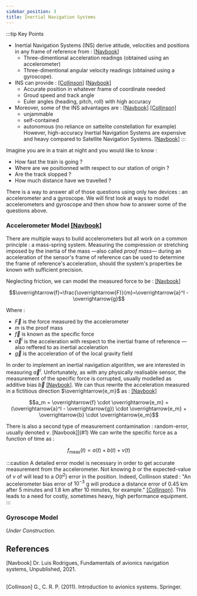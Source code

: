 ```yaml
---
sidebar_position: 3
title: Inertial Navigation Systems
---
```


:::tip Key Points

- Inertial Navigation Systems (INS) derive atitude, velocities and positions in any frame of reference from : [[Navbook]](#1)
  - Three-dimentional acceleration readings (obtained using an accelerometer)
  - Three-dimentional angular velocity readings (obtained using a gyroscope).
- INS can provide : [[Collinson]](#2) [[Navbook]](#1)
  - Accurate position in whatever frame of coordinate needed
  - Groud speed and track angle
  - Euler angles (heading, pitch, roll) with high accuracy
- Moreover, some of the INS advantages are : [[Navbook]](#1) [[Collinson]](#2)
  - unjammable
  - self-contained
  - autonomous (no reliance on sattelite constellation for example)
However, high-accuracy Inertial Navigation Systems are expensive and heavy compared to Satellite Navigation Systems. [[Navbook]](#1)
:::

Imagine you are in a train at night and you would like to know :
- How fast the train is going ?
- Where are we positionned with respect to our station of origin ?
- Are the track slopped ?
- How much distance have we travelled ?

There is a way to answer all of those questions using only two devices : an accelerometer and a gyroscope. We will first look at ways to model accelerometers and gyroscope and then show how to answer some of the questions above.

### Accelerometer Model [[Navbook]](#1)

There are multiple ways to build accelerometers but all work on a common principle : a mass-spring system. Measuring the compression or stretching imposed by the inertia of the mass —also called *proof mass*— during an acceleration of the sensor's frame of reference can be used to determine the frame of reference's acceleration, should the system's properties be known with sufficient precision. 

Neglecting friction, we can model the measured force to be : [[Navbook]](#1)

$$\overrightarrow{f}=\frac{\overrightarrow{F}}{m}=\overrightarrow{a}^I - \overrightarrow{g}$$

Where : 
- $\overrightarrow{F}$ is the force measured by the accelerometer
- $m$ is the proof mass
- $\overrightarrow{f}$ is known as the specific force
- $\overrightarrow{a}^I$ is the acceleration with respect to the inertial frame of reference —also reffered to as inertial acceleration
- $\overrightarrow{g}$ is the acceleration of of the local gravity field

In order to implement an inertial navigation algorithm, we are interested in measuring $\overrightarrow{a}^I$. Unfortunately, as with any physically realisable sensor, the measurement of the specific force is corrupted, usually modelled as additive bias $\overrightarrow{b}$ [[Navbook]](#1).
We can thus rewrite the acceleration measured in a fictitious direction $\overrightarrow{e_m}$ as : [[Navbook]](#1) 

$$a_m = \overrightarrow{f} \cdot \overrightarrow{e_m} = (\overrightarrow{a}^I - \overrightarrow{g}) \cdot \overrightarrow{e_m} + \overrightarrow{b} \cdot \overrightarrow{e_m}$$

There is also a second type of measurement contamination : random-error, usually denoted $\nu$. [Navbook]](#1) 
We can write the specific force as a function of time as : 

$$f_{\textrm{meas}}(t)=a(t)+b(t)+\nu(t)$$

:::caution
A detailed error model is necessary in order to get accurate measurement from the accelerometer. Not knowing $b$ or the expected-value of $\nu$ of will lead to a $O(t^2)$ error in the position. Indeed, Collinson stated : "An accelerometer bias error of $10^{−3}$ g will produce a distance error of 0.45 km after 5 minutes and 1.8 km after 10 minutes, for example." [[Collinson]](#2). This leads to a need for costly, sometimes heavy, high performance equipment.
:::

### Gyroscope Model
*Under Construction.*
## References

<a id="1">[Navbook] </a> 
Dr. Luis Rodrigues, 
Fundamentals of avionics navigation systems, Unpublished, 2021.<br/><br/>

<!-- [[Navbook]](#1)  -->

<a id="2">[Collinson] </a> 
G., C. R. P. (2011). Introduction to avionics systems. Springer.<br/><br/>

<!-- [[Collinson]](#2) -->

<!-- 
<a id="3">[DGPS Wiki] </a> 
Wikimedia Foundation. (2021, September 2). Differential gps. Wikipedia. Retrieved September 22, 2021, from https://en.wikipedia.org/wiki/Differential_GPS.<br/><br/> -->

<!-- [[DGPS Wiki]](#3) -->

<!-- <a id="4">[CDGPS CCG] </a> 
Government of Canada, C. C. G. (2020, January 17). Government of Canada. Government of Canada, Canadian Coast Guard. Retrieved September 22, 2021, from https://www.ccg-gcc.gc.ca/publications/navigation/dgps/page01-eng.html. <br/><br/> -->

<!-- [[CDGPS CCG]](#4) -->
